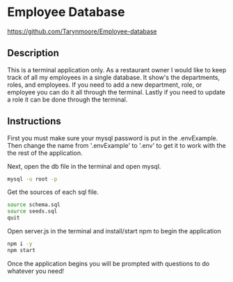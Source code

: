 # Employee Database 

https://github.com/Tarynmoore/Employee-database


## Description 
This is a terminal application only. As a restaurant owner I would like to keep track of all my employees in a single database. It show's the departments, roles, and employees. If you need to add a new department, role, or employee you can do it all through the terminal. Lastly if you need to update a role it can be done through the terminal. 

## Instructions 
First you must make sure your mysql password is put in the .envExample. Then change the name from '.envExample' to '.env' to get it to work with the the rest of the application. 

Next, open the db file in the terminal and open mysql. 
```bash
mysql -u root -p 
```
Get the sources of each sql file. 
```bash
source schema.sql 
source seeds.sql
quit
```
Open server.js in the terminal and install/start npm to begin the application 
```bash 
npm i -y 
npm start
```
Once the application begins you will be prompted with questions to do whatever you need!
